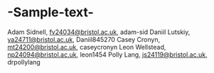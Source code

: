 # -Sample-text-

Adam Sidnell, fv24034@bristol.ac.uk, adam-sid
Daniil Lutskiy, ya24711@bristol.ac.uk, Daniil845270
Casey Cronyn, mt24200@bristol.ac.uk, caseycronyn
Leon Wellstead, np24094@bristol.ac.uk, leon1454
Polly Lang, js24119@bristol.ac.uk, drpollylang